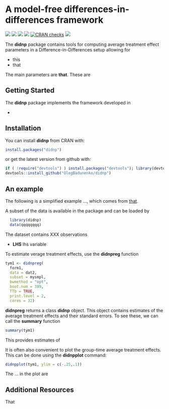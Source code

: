 
<!-- README.md is generated from README.Rmd. Please edit that file -->

# A model-free differences-in-differences framework

<!-- badges: start -->

[![](http://cranlogs.r-pkg.org/badges/grand-total/npsf?color=blue)](https://cran.r-project.org/package=npsf)
[![](http://cranlogs.r-pkg.org/badges/last-month/npsf?color=yellow)](https://cran.r-project.org/package=npsf)
[![](https://www.r-pkg.org/badges/version/npsf?color=green)](https://cran.r-project.org/package=npsf)
[![](https://img.shields.io/badge/devel%20version-1.0.0-red.svg)](https://github.com/OlegBadunenko/didnp)
[![CRAN
checks](https://badges.cranchecks.info/summary/npsf.svg)](https://cran.r-project.org/web/checks/check_results_npsf.html)
[![](https://img.shields.io/github/last-commit/OlegBadunenko/didnp.svg)](https://github.com/OlegBadunenko/didnp/commits/main)

<!-- badges: end -->
<!-- README.md is generated from README.Rmd. Please edit that file -->

The **didnp** package contains tools for computing average treatment
effect parameters in a Difference-in-Differences setup allowing for

- this
- that

The main parameters are **that**. These are

## Getting Started

The **didnp** package implements the framework developed in

- 

## Installation

You can install **didnp** from CRAN with:

``` r
install.packages("didnp")
```

or get the latest version from github with:

``` r
if ( !require("devtools") ) install.packages("devtools"); library(devtools)
devtools::install_github("OlegBadunenko/didnp")
```

## An example

The following is a simplified example …, which comes from
[that](https://elsevier.com/).

A subset of the data is available in the package and can be loaded by

``` r
  library(didnp)
  data(qqqqqqqq)
```

The dataset contains XXX observations

- **LHS** lhs variable

To estimate verage treatment effects, use the **didnpreg** function

``` r
tym1 <- didnpreg(
  form1,
  data = dat2,
  subset = mysmpl,
  bwmethod = "opt",
  boot.num = 399,
  TTb = TRUE,
  print.level = 2,
  cores = 32)
```

**didnpreg** returns a class **didnp** object. This object contains
estimates of the average treatment effects and their standard errors. To
see these, we can call the **summary** function

``` r
summary(tym1)
```

This provides estimates of

It is often also convenient to plot the group-time average treatment
effects. This can be done using the **didnpplot** command:

``` r
didnpplot(tym1, ylim = c(-.25,.1))
```

The … in the plot are

## Additional Resources

That
